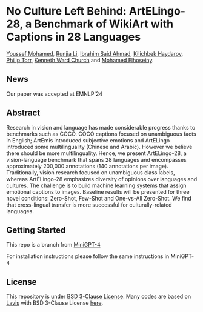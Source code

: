 # No Culture Left Behind: ArtELingo-28, a Benchmark of WikiArt with Captions in 28 Languages
[Youssef Mohamed](https://mo-youssef.github.io/), [Runjia Li](https://runjiali-rl.github.io/), [Ibrahim Said Ahmad](https://isahmadbbr.github.io/), [Kilichbek Haydarov](https://kilichbek.github.io/webpage/), [Philip Torr](https://eng.ox.ac.uk/people/philip-torr/), [Kenneth Ward Church](https://www.khoury.northeastern.edu/people/kenneth-church/) and [Mohamed Elhoseiny](https://www.mohamed-elhoseiny.com/).


## News
Our paper was accepted at EMNLP'24 


## Abstract
Research in vision and language has made considerable progress thanks to benchmarks such as COCO. COCO captions focused on unambiguous facts in English; ArtEmis introduced subjective emotions and ArtELingo introduced some multilinguality (Chinese and Arabic). However we believe there should be more multilinguality. Hence, we present ArtELingo-28, a vision-language benchmark that spans 28 languages and encompasses approximately 200,000 annotations (140 annotations per image). Traditionally, vision research focused on unambiguous class labels, whereas ArtELingo-28 emphasizes diversity of opinions over languages and cultures. The challenge is to build machine learning systems that assign emotional captions to images. Baseline results will be presented for three novel conditions: Zero-Shot, Few-Shot and One-vs-All Zero-Shot. We find that cross-lingual transfer is more successful for culturally-related languages. 


## Getting Started
This repo is a branch from [MiniGPT-4](https://github.com/Vision-CAIR/MiniGPT-4)

For installation instructions please follow the same instructions in MiniGPT-4


## License
This repository is under [BSD 3-Clause License](LICENSE.md).
Many codes are based on [Lavis](https://github.com/salesforce/LAVIS) with 
BSD 3-Clause License [here](LICENSE_Lavis.md).
